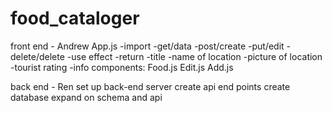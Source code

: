 # food_cataloger

front end - Andrew
    App.js
    -import
    -get/data
    -post/create
    -put/edit
    -delete/delete
    -use effect
    -return
        -title
        -name of location
        -picture of location
        -tourist rating
        -info
    components: 
        Food.js
        Edit.js
        Add.js

back end - Ren
    set up back-end server
    create api end points
    create database
    expand on schema and api

